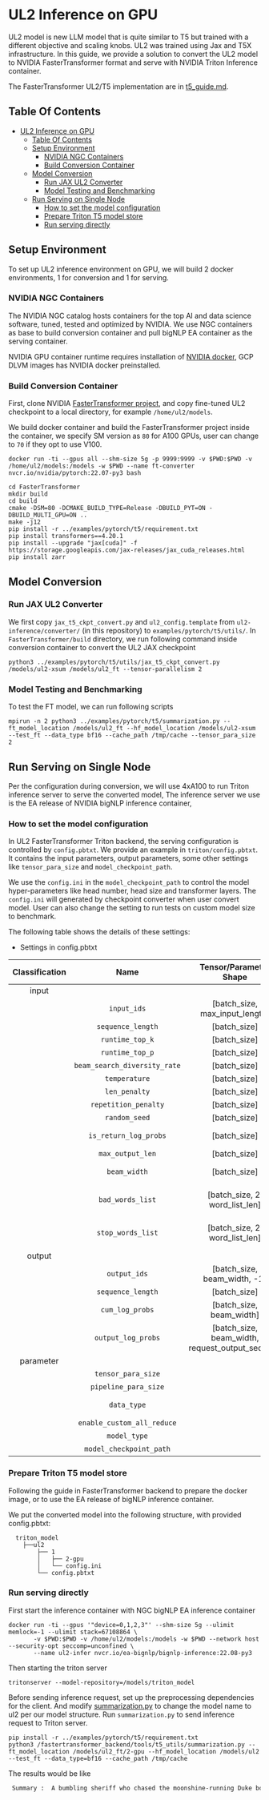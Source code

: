 <!--
# Copyright (c) 2022, NVIDIA CORPORATION. All rights reserved.
#
# Redistribution and use in source and binary forms, with or without
# modification, are permitted provided that the following conditions
# are met:
#  * Redistributions of source code must retain the above copyright
#    notice, this list of conditions and the following disclaimer.
#  * Redistributions in binary form must reproduce the above copyright
#    notice, this list of conditions and the following disclaimer in the
#    documentation and/or other materials provided with the distribution.
#  * Neither the name of NVIDIA CORPORATION nor the names of its
#    contributors may be used to endorse or promote products derived
#    from this software without specific prior written permission.
#
# THIS SOFTWARE IS PROVIDED BY THE COPYRIGHT HOLDERS ``AS IS'' AND ANY
# EXPRESS OR IMPLIED WARRANTIES, INCLUDING, BUT NOT LIMITED TO, THE
# IMPLIED WARRANTIES OF MERCHANTABILITY AND FITNESS FOR A PARTICULAR
# PURPOSE ARE DISCLAIMED.  IN NO EVENT SHALL THE COPYRIGHT OWNER OR
# CONTRIBUTORS BE LIABLE FOR ANY DIRECT, INDIRECT, INCIDENTAL, SPECIAL,
# EXEMPLARY, OR CONSEQUENTIAL DAMAGES (INCLUDING, BUT NOT LIMITED TO,
# PROCUREMENT OF SUBSTITUTE GOODS OR SERVICES; LOSS OF USE, DATA, OR
# PROFITS; OR BUSINESS INTERRUPTION) HOWEVER CAUSED AND ON ANY THEORY
# OF LIABILITY, WHETHER IN CONTRACT, STRICT LIABILITY, OR TORT
# (INCLUDING NEGLIGENCE OR OTHERWISE) ARISING IN ANY WAY OUT OF THE USE
# OF THIS SOFTWARE, EVEN IF ADVISED OF THE POSSIBILITY OF SUCH DAMAGE.
-->

# UL2 Inference on GPU

UL2 model is new LLM model that is quite similar to T5 but trained with a different objective and scaling knobs. UL2 was trained using Jax and T5X infrastructure. In this guide, we provide a solution to convert the UL2 model to NVIDIA FasterTransformer format and serve with NVIDIA Triton Inference container. 

The FasterTransformer UL2/T5 implementation are in [t5_guide.md](https://github.com/NVIDIA/FasterTransformer/blob/main/docs/t5_guide.md). 

## Table Of Contents
 
- [UL2 Inference on GPU](#ul2-inference-on-gpu)
  - [Table Of Contents](#table-of-contents)
  - [Setup Environment](#setup-environment)
    - [NVIDIA NGC Containers](#nvidia-ngc-containers)
    - [Build Conversion Container](#build-conversion-container)
  - [Model Conversion](#model-conversion)
    - [Run JAX UL2 Converter](#run-jax-ul2-converter)
    - [Model Testing and Benchmarking](#model-testing-and-benchmarking)
  - [Run Serving on Single Node](#run-serving-on-single-node)
    - [How to set the model configuration](#how-to-set-the-model-configuration)
    - [Prepare Triton T5 model store](#prepare-triton-t5-model-store)
    - [Run serving directly](#run-serving-directly)

## Setup Environment

To set up UL2 inference environment on GPU, we will build 2 docker environments, 1 for conversion and 1 for serving. 

### NVIDIA NGC Containers

The NVIDIA NGC catalog hosts containers for the top AI and data science software, tuned, tested and optimized by NVIDIA. We use NGC containers as base to build conversion container and pull bigNLP EA container as the serving container. 

NVIDIA GPU container runtime requires installation of [NVIDIA docker](https://docs.nvidia.com/datacenter/cloud-native/container-toolkit/overview.html), GCP DLVM images has NVIDIA docker preinstalled.

### Build Conversion Container

First, clone NVIDIA [FasterTransformer project](https://github.com/NVIDIA/FasterTransformer), and copy fine-tuned UL2 checkpoint to a local directory, for example `/home/ul2/models`.

We build docker container and build the FasterTransformer project inside the container, we specify SM version as `80` for A100 GPUs, user can change to `70` if they opt to use V100. 
```
docker run -ti --gpus all --shm-size 5g -p 9999:9999 -v $PWD:$PWD -v /home/ul2/models:/models -w $PWD --name ft-converter nvcr.io/nvidia/pytorch:22.07-py3 bash

cd FasterTransformer
mkdir build
cd build
cmake -DSM=80 -DCMAKE_BUILD_TYPE=Release -DBUILD_PYT=ON -DBUILD_MULTI_GPU=ON ..
make -j12
pip install -r ../examples/pytorch/t5/requirement.txt
pip install transformers==4.20.1
pip install --upgrade "jax[cuda]" -f https://storage.googleapis.com/jax-releases/jax_cuda_releases.html
pip install zarr
```

## Model Conversion

### Run JAX UL2 Converter

We first copy `jax_t5_ckpt_convert.py` and `ul2_config.template` from `ul2-inference/converter/` (in this repository) to `examples/pytorch/t5/utils/`. In `FasterTransformer/build` directory, we run following command  inside conversion container to convert the UL2 JAX checkpoint 

```
python3 ../examples/pytorch/t5/utils/jax_t5_ckpt_convert.py /models/ul2-xsum /models/ul2_ft --tensor-parallelism 2
```

### Model Testing and Benchmarking

To test the FT model, we can run following scripts
```
mpirun -n 2 python3 ../examples/pytorch/t5/summarization.py --ft_model_location /models/ul2_ft --hf_model_location /models/ul2-xsum --test_ft --data_type bf16 --cache_path /tmp/cache --tensor_para_size 2
```

## Run Serving on Single Node

Per the configuration during conversion, we will use 4xA100 to run Triton inference server to serve the converted model, The inference server we use is the EA release of NVIDIA bigNLP inference container, 

### How to set the model configuration

In UL2 FasterTransformer Triton backend, the serving configuration is controlled by `config.pbtxt`. We provide an example in `triton/config.pbtxt`. It contains the input parameters, output parameters, some other settings like `tensor_para_size` and `model_checkpoint_path`. 

We use the `config.ini` in the `model_checkpoint_path` to control the model hyper-parameters like head number, head size and transformer layers. The `config.ini` will generated by checkpoint converter when user convert model. User can also change the setting to run tests on custom model size to benchmark.  

The following table shows the details of these settings:

* Settings in config.pbtxt

| Classification |             Name             |              Tensor/Parameter Shape              | Data Type |                                                                 Description                                                                 |
| :------------: | :--------------------------: | :----------------------------------------------: | :-------: | :-----------------------------------------------------------------------------------------------------------------------------------------: |
|     input      |                              |                                                  |           |                                                                                                                                             |
|                |         `input_ids`          |          [batch_size, max_input_length]          |  uint32   |                                                        input ids after tokenization                                                         |
|                |      `sequence_length`       |                   [batch_size]                   |  uint32   |                                                     real sequence length of each input                                                      |
|                |       `runtime_top_k`        |                   [batch_size]                   |  uint32   |                                                 **Optional**. candidate number for sampling                                                 |
|                |       `runtime_top_p`        |                   [batch_size]                   |   float   |                                               **Optional**. candidate threshold for sampling                                                |
|                | `beam_search_diversity_rate` |                   [batch_size]                   |   float   |                     **Optional**. diversity rate for beam search in this [paper](https://arxiv.org/pdf/1611.08562.pdf)                      |
|                |        `temperature`         |                   [batch_size]                   |   float   |                                                     **Optional**. temperature for logit                                                     |
|                |        `len_penalty`         |                   [batch_size]                   |   float   |                                                   **Optional**. length penalty for logit                                                    |
|                |     `repetition_penalty`     |                   [batch_size]                   |   float   |                                                 **Optional**. repetition penalty for logit                                                  |
|                |        `random_seed`         |                   [batch_size]                   |  uint64   |                                                   **Optional**. random seed for sampling                                                    |
|                |    `is_return_log_probs`     |                   [batch_size]                   |   bool    |                                    **Optional**. flag to return the log probs of generated token or not.                                    |
|                |       `max_output_len`       |                   [batch_size]                   |  uint32   |                                                  **Optional**. max output sequence length                                                   |
|                |         `beam_width`         |                   [batch_size]                   |  uint32   |                                   **Optional**. beam size for beam search, using sampling if setting to 1                                   |
|                |       `bad_words_list`       |          [batch_size, 2, word_list_len]          |   int32   |  **Optional**. List of tokens (words) to never sample. Should be generated with FasterTransformer/examples/pytorch/gpt/utils/word_list.py   |
|                |      `stop_words_list`       |          [batch_size, 2, word_list_len]          |   int32   | **Optional**. List of tokens (words) that stop sampling. Should be generated with FasterTransformer/examples/pytorch/gpt/utils/word_list.py |
|     output     |                              |                                                  |           |                                                                                                                                             |
|                |         `output_ids`         |           [batch_size, beam_width, -1]           |  uint32   |                                                      output ids before detokenization                                                       |
|                |      `sequence_length`       |                   [batch_size]                   |  uint32   |                                                     real sequence length of each output                                                     |
|                |       `cum_log_probs`        |             [batch_size, beam_width]             |   float   |                                         **Optional**. cumulative log probability of output sentence                                         |
|                |      `output_log_probs`      | [batch_size, beam_width, request_output_seq_len] |   float   |                              **Optional**. It records the log probability of logits at each step for sampling.                              |
|   parameter    |                              |                                                  |           |                                                                                                                                             |
|                |      `tensor_para_size`      |                                                  |    int    |                                                   parallelism ways in tensor parallelism                                                    |
|                |     `pipeline_para_size`     |                                                  |    int    |                                                  parallelism ways in pipeline parallelism                                                   |
|                |         `data_type`          |                                                  |  string   |                                     infernce data type: fp32 = float32, fp16 = float16, bf16 = bfloat16                                     |
|                |  `enable_custom_all_reduce`  |                                                  |   bool    |                                                       use custom all reduction or not                                                       |
|                |         `model_type`         |                                                  |  string   |                                                                must use `T5`                                                                |
|                |   `model_checkpoint_path`    |                                                  |  string   |                                             the path to save `config.ini` and weights of model                                              |

### Prepare Triton T5 model store

Following the guide in FasterTransformer backend to prepare the docker image, or to use the EA release of bigNLP inference container. 

We put the converted model into the following structure, with provided config.pbtxt:
```
  triton_model
    ├──ul2 
        ├── 1
        │   ├── 2-gpu
        │   └── config.ini 
        └── config.pbtxt                    
```

### Run serving directly

First start the inference container with NGC bigNLP EA inference container 
```
docker run -ti --gpus '"device=0,1,2,3"' --shm-size 5g --ulimit memlock=-1 --ulimit stack=67108864 \
       -v $PWD:$PWD -v /home/ul2/models:/models -w $PWD --network host --security-opt seccomp=unconfined \
       --name ul2-infer nvcr.io/ea-bignlp/bignlp-inference:22.08-py3
```

Then starting the triton server
```
tritonserver --model-repository=/models/triton_model
```

Before sending inference request, set up the preprocessing dependencies for the client. And modify [summarization.py](https://github.com/triton-inference-server/fastertransformer_backend/blob/main/tools/t5_utils/summarization.py) to change the model name to ul2 per our model structure. Run `summarization.py` to send inference request to Triton server. 
```
pip install -r ../examples/pytorch/t5/requirement.txt
python3 /fastertransformer_backend/tools/t5_utils/summarization.py --ft_model_location /models/ul2_ft/2-gpu --hf_model_location /models/ul2  --test_ft --data_type=bf16 --cache_path /tmp/cache
```

The results would be like
```bash
 Summary :  A bumbling sheriff who chased the moonshine-running Duke boys back and forth across the back roads of a fictitious Georgia county has died.</s>.
```

